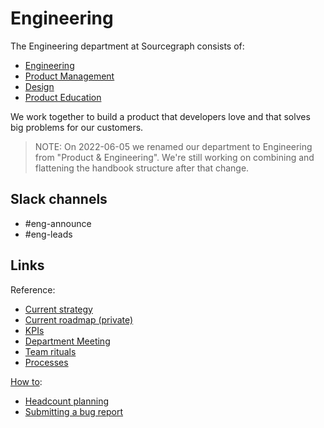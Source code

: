 # Engineering

The Engineering department at Sourcegraph consists of:

- [Engineering](engineering/index.md)
- [Product Management](product/index.md)
- [Design](product/design/index.md)
- [Product Education](product/product_education/index.md)

We work together to build a product that developers love and that solves big problems for our customers.

> NOTE: On 2022-06-05 we renamed our department to Engineering from "Product & Engineering". We're still working on combining and flattening the handbook structure after that change.

## Slack channels

- #eng-announce
- #eng-leads

## Links

Reference:

- [Current strategy](strategy-goals/index.md)
- [Current roadmap (private)](https://github.com/orgs/sourcegraph/projects/214/views/21)
- [KPIs](https://sourcegraph.looker.com/boards/20)
- [Department Meeting](team-culture/department-meeting.md)
- [Team rituals](team-culture/index.md)
- [Processes](process/index.md)

[How to](process/index.md):

- [Headcount planning](process/headcount-planning.md)
- [Submitting a bug report](process/submitting-a-bug-report.md)
